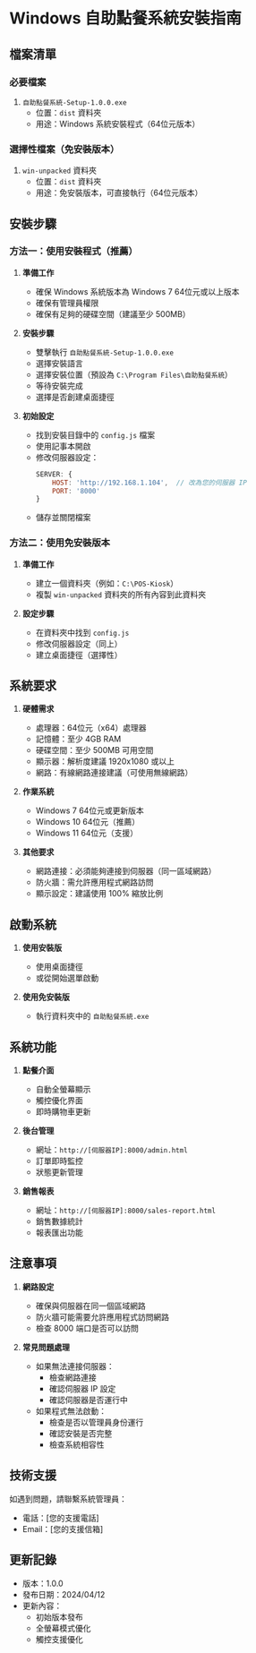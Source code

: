 # Windows 自助點餐系統安裝指南

## 檔案清單

### 必要檔案
1. `自助點餐系統-Setup-1.0.0.exe`
   - 位置：`dist` 資料夾
   - 用途：Windows 系統安裝程式（64位元版本）

### 選擇性檔案（免安裝版本）
1. `win-unpacked` 資料夾
   - 位置：`dist` 資料夾
   - 用途：免安裝版本，可直接執行（64位元版本）

## 安裝步驟

### 方法一：使用安裝程式（推薦）

1. **準備工作**
   - 確保 Windows 系統版本為 Windows 7 64位元或以上版本
   - 確保有管理員權限
   - 確保有足夠的硬碟空間（建議至少 500MB）

2. **安裝步驟**
   - 雙擊執行 `自助點餐系統-Setup-1.0.0.exe`
   - 選擇安裝語言
   - 選擇安裝位置（預設為 `C:\Program Files\自助點餐系統`）
   - 等待安裝完成
   - 選擇是否創建桌面捷徑

3. **初始設定**
   - 找到安裝目錄中的 `config.js` 檔案
   - 使用記事本開啟
   - 修改伺服器設定：
     ```javascript
     SERVER: {
         HOST: 'http://192.168.1.104',  // 改為您的伺服器 IP
         PORT: '8000'
     }
     ```
   - 儲存並關閉檔案

### 方法二：使用免安裝版本

1. **準備工作**
   - 建立一個資料夾（例如：`C:\POS-Kiosk`）
   - 複製 `win-unpacked` 資料夾的所有內容到此資料夾

2. **設定步驟**
   - 在資料夾中找到 `config.js`
   - 修改伺服器設定（同上）
   - 建立桌面捷徑（選擇性）

## 系統要求

1. **硬體需求**
   - 處理器：64位元（x64）處理器
   - 記憶體：至少 4GB RAM
   - 硬碟空間：至少 500MB 可用空間
   - 顯示器：解析度建議 1920x1080 或以上
   - 網路：有線網路連接建議（可使用無線網路）

2. **作業系統**
   - Windows 7 64位元或更新版本
   - Windows 10 64位元（推薦）
   - Windows 11 64位元（支援）

3. **其他要求**
   - 網路連接：必須能夠連接到伺服器（同一區域網路）
   - 防火牆：需允許應用程式網路訪問
   - 顯示設定：建議使用 100% 縮放比例

## 啟動系統

1. **使用安裝版**
   - 使用桌面捷徑
   - 或從開始選單啟動

2. **使用免安裝版**
   - 執行資料夾中的 `自助點餐系統.exe`

## 系統功能

1. **點餐介面**
   - 自動全螢幕顯示
   - 觸控優化界面
   - 即時購物車更新

2. **後台管理**
   - 網址：`http://[伺服器IP]:8000/admin.html`
   - 訂單即時監控
   - 狀態更新管理

3. **銷售報表**
   - 網址：`http://[伺服器IP]:8000/sales-report.html`
   - 銷售數據統計
   - 報表匯出功能

## 注意事項

1. **網路設定**
   - 確保與伺服器在同一個區域網路
   - 防火牆可能需要允許應用程式訪問網路
   - 檢查 8000 端口是否可以訪問

2. **常見問題處理**
   - 如果無法連接伺服器：
     * 檢查網路連接
     * 確認伺服器 IP 設定
     * 確認伺服器是否運行中
   - 如果程式無法啟動：
     * 檢查是否以管理員身份運行
     * 確認安裝是否完整
     * 檢查系統相容性

## 技術支援

如遇到問題，請聯繫系統管理員：
- 電話：[您的支援電話]
- Email：[您的支援信箱]

## 更新記錄

- 版本：1.0.0
- 發布日期：2024/04/12
- 更新內容：
  * 初始版本發布
  * 全螢幕模式優化
  * 觸控支援優化 